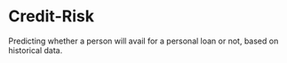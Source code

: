 # Credit-Risk
Predicting whether a person will avail for a personal loan or not, based on historical data.

